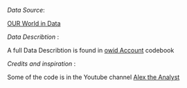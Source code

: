 *Data Source*:

[OUR World in Data](https://ourworldindata.org/explorers/coronavirus-data-explorer?zoomToSelection=true&pickerSort=desc&pickerMetric=new_cases_per_million&Interval=7-day+rolling+average&Relative+to+Population=true&Align+outbreaks=false&country=IND~USA~GBR~CAN~DEU~JPN&Metric=Confirmed+cases)

*Data Describtion* :

A full Data Describtion is found in [owid Account](https://github.com/owid/covid-19-data/blob/master/public/data/owid-covid-codebook.csv) codebook 

*Credits and inspiration* :

Some of the code is in the Youtube channel [Alex the Analyst](https://www.youtube.com/watch?v=qfyynHBFOsM)   
